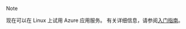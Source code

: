 > [!NOTE]
> 现在可以在 Linux 上试用 Azure 应用服务。 有关详细信息，请参阅[入门指南](../articles/app-service/containers/app-service-linux-intro.md)。
> 
> 

